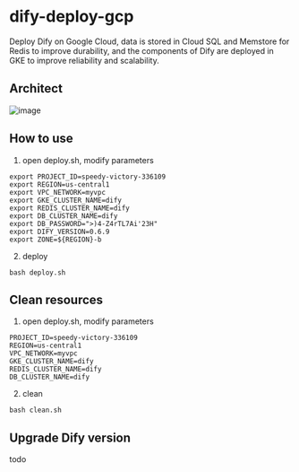 # dify-deploy-gcp
Deploy Dify on Google Cloud, data is stored in Cloud SQL and Memstore for Redis to improve durability, and the components of Dify are deployed in GKE to improve reliability and scalability.

## Architect
![image](https://github.com/hellof20/dify-deploy-gcp/assets/8756642/e8064b98-b46c-4e92-beb5-5144f287e76a)

## How to use
1. open deploy.sh, modify parameters
```
export PROJECT_ID=speedy-victory-336109
export REGION=us-central1
export VPC_NETWORK=myvpc
export GKE_CLUSTER_NAME=dify
export REDIS_CLUSTER_NAME=dify
export DB_CLUSTER_NAME=dify
export DB_PASSWORD=">)4-Z4rTL7Ai'23H"
export DIFY_VERSION=0.6.9
export ZONE=${REGION}-b
```
2. deploy
```
bash deploy.sh
```

## Clean resources
1. open deploy.sh, modify parameters
```
PROJECT_ID=speedy-victory-336109
REGION=us-central1
VPC_NETWORK=myvpc
GKE_CLUSTER_NAME=dify
REDIS_CLUSTER_NAME=dify
DB_CLUSTER_NAME=dify
```
2. clean
```
bash clean.sh
```

## Upgrade Dify version
todo

